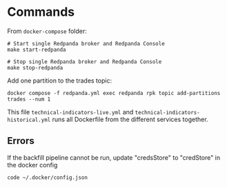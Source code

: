 # Commands

From `docker-compose` folder:

    # Start single Redpanda broker and Redpanda Console
    make start-redpanda

    # Stop single Redpanda broker and Redpanda Console
    make stop-redpanda

Add one partition to the trades topic:

    docker compose -f redpanda.yml exec redpanda rpk topic add-partitions trades --num 1

This file `technical-indicators-live.yml` and `technical-indicators-historical.yml` runs all Dockerfile from the different services together.

## Errors

If the backfill pipeline cannot be run, update "credsStore" to "credStore" in the docker config

    code ~/.docker/config.json

